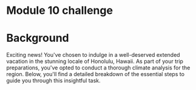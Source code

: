 # Module 10 challenge 

# Background 
Exciting news! You've chosen to indulge in a well-deserved extended vacation in the stunning locale of Honolulu, Hawaii. As part of your trip preparations, you've opted to conduct a thorough climate analysis for the region. Below, you'll find a detailed breakdown of the essential steps to guide you through this insightful task.
